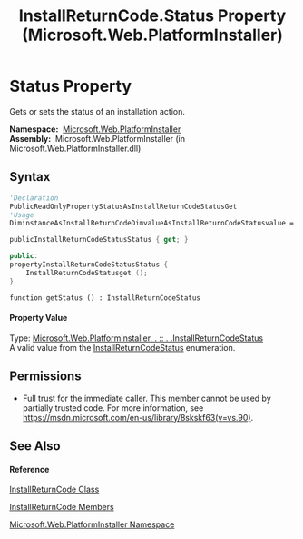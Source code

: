 ﻿---
title: InstallReturnCode.Status Property  (Microsoft.Web.PlatformInstaller)
TOCTitle: Status Property
ms:assetid: P:Microsoft.Web.PlatformInstaller.InstallReturnCode.Status
ms:mtpsurl: https://msdn.microsoft.com/en-us/library/microsoft.web.platforminstaller.installreturncode.status(v=VS.90)
ms:contentKeyID: 22049745
ms.date: 05/02/2012
mtps_version: v=VS.90
f1_keywords:
- Microsoft.Web.PlatformInstaller.InstallReturnCode.Status
- Microsoft.Web.PlatformInstaller.InstallReturnCode.get_Status
dev_langs:
- CSharp
- JScript
- VB
- c++
api_location:
- Microsoft.Web.PlatformInstaller.dll
api_name:
- Microsoft.Web.PlatformInstaller.InstallReturnCode.get_Status
- Microsoft.Web.PlatformInstaller.InstallReturnCode.Status
api_type:
- Managed
topic_type:
- apiref
- kbSyntax
product_family_name: VS
ROBOTS: INDEX,FOLLOW
---

# Status Property

Gets or sets the status of an installation action.

**Namespace:**  [Microsoft.Web.PlatformInstaller](microsoft-web-platforminstaller-namespace.md)  
**Assembly:**  Microsoft.Web.PlatformInstaller (in Microsoft.Web.PlatformInstaller.dll)

## Syntax

``` vb
'Declaration
PublicReadOnlyPropertyStatusAsInstallReturnCodeStatusGet
'Usage
DiminstanceAsInstallReturnCodeDimvalueAsInstallReturnCodeStatusvalue = instance.Status
```

``` csharp
publicInstallReturnCodeStatusStatus { get; }
```

``` c++
public:
propertyInstallReturnCodeStatusStatus {
    InstallReturnCodeStatusget ();
}
```

``` jscript
function getStatus () : InstallReturnCodeStatus
```

#### Property Value

Type: [Microsoft.Web.PlatformInstaller. . :: . .InstallReturnCodeStatus](installreturncodestatus-enumeration-microsoft-web-platforminstaller.md)  
A valid value from the [InstallReturnCodeStatus](installreturncodestatus-enumeration-microsoft-web-platforminstaller.md) enumeration.  

## Permissions

  - Full trust for the immediate caller. This member cannot be used by partially trusted code. For more information, see <https://msdn.microsoft.com/en-us/library/8skskf63(v=vs.90)>.

## See Also

#### Reference

[InstallReturnCode Class](installreturncode-class-microsoft-web-platforminstaller.md)

[InstallReturnCode Members](installreturncode-members-microsoft-web-platforminstaller.md)

[Microsoft.Web.PlatformInstaller Namespace](microsoft-web-platforminstaller-namespace.md)

